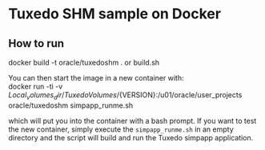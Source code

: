 
Tuxedo SHM sample on Docker
===============

## How to run
docker build -t oracle/tuxedoshm .
or
build.sh

You can then start the image in a new container with:  
docker run -ti -v ${Local_volumes_dir}/TuxedoVolumes/${VERSION}:/u01/oracle/user_projects oracle/tuxedoshm simpapp_runme.sh

which will put you into the container with a bash prompt.  If you want to test the new container, simply execute the `simpapp_runme.sh` in an empty directory and the script will build and run the Tuxedo simpapp application.
